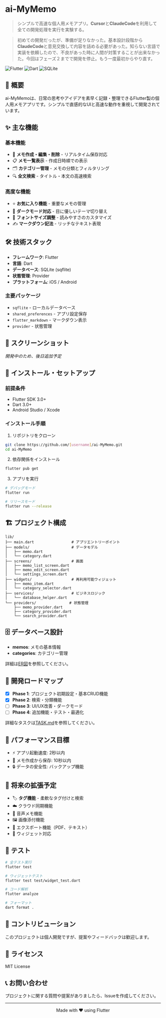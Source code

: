 # ai-MyMemo

> シンプルで高速な個人用メモアプリ。**Cursor**と**ClaudeCode**を利用して全ての開発処理を実行を実験する。

> 初めての開発だったが、準備が足りなかった。基本設計段階から**ClaudeCode**と意見交換して内容を詰める必要があった。知らない言語で実装を依頼したので、不良があった時に人間が対策することが出来なかった。今回はフェーズ２までで開発を停止。もう一度最初からやり直す。


![Flutter](https://img.shields.io/badge/Flutter-02569B?style=for-the-badge&logo=flutter&logoColor=white)
![Dart](https://img.shields.io/badge/Dart-0175C2?style=for-the-badge&logo=dart&logoColor=white)
![SQLite](https://img.shields.io/badge/SQLite-07405E?style=for-the-badge&logo=sqlite&logoColor=white)

## 📝 概要

ai-MyMemoは、日常の思考やアイデアを素早く記録・整理できるFlutter製の個人用メモアプリです。シンプルで直感的なUIと高速な動作を重視して開発されています。

## ✨ 主な機能

### 基本機能
- 📄 **メモ作成・編集・削除** - リアルタイム保存対応
- 📋 **メモ一覧表示** - 作成日時順での表示
- 🗂️ **カテゴリー管理** - メモの分類とフィルタリング
- 🔍 **全文検索** - タイトル・本文の高速検索

### 高度な機能
- ⭐ **お気に入り機能** - 重要なメモの管理
- 🌙 **ダークモード対応** - 目に優しいテーマ切り替え
- 📐 **フォントサイズ調整** - 読みやすさのカスタマイズ
- ✍️ **マークダウン記法** - リッチなテキスト表現

## 🛠️ 技術スタック

- **フレームワーク**: Flutter
- **言語**: Dart
- **データベース**: SQLite (sqflite)
- **状態管理**: Provider
- **プラットフォーム**: iOS / Android

### 主要パッケージ
- `sqflite` - ローカルデータベース
- `shared_preferences` - アプリ設定保存
- `flutter_markdown` - マークダウン表示
- `provider` - 状態管理

## 📱 スクリーンショット

_開発中のため、後日追加予定_

## 🚀 インストール・セットアップ

### 前提条件
- Flutter SDK 3.0+
- Dart 3.0+
- Android Studio / Xcode

### インストール手順

1. リポジトリをクローン
```bash
git clone https://github.com/[username]/ai-MyMemo.git
cd ai-MyMemo
```

2. 依存関係をインストール
```bash
flutter pub get
```

3. アプリを実行
```bash
# デバッグモード
flutter run

# リリースモード
flutter run --release
```

## 🏗️ プロジェクト構成

```
lib/
├── main.dart                 # アプリエントリーポイント
├── models/                   # データモデル
│   ├── memo.dart
│   └── category.dart
├── screens/                  # 画面
│   ├── memo_list_screen.dart
│   ├── memo_edit_screen.dart
│   └── settings_screen.dart
├── widgets/                  # 再利用可能ウィジェット
│   ├── memo_item.dart
│   └── category_selector.dart
├── services/                 # ビジネスロジック
│   └── database_helper.dart
└── providers/               # 状態管理
    ├── memo_provider.dart
    ├── category_provider.dart
    └── search_provider.dart
```

## 🗄️ データベース設計

- **memos**: メモの基本情報
- **categories**: カテゴリー管理

詳細は[ER図](database_er_diagram.md)を参照してください。

## 🚧 開発ロードマップ

- [x] **Phase 1**: プロジェクト初期設定・基本CRUD機能
- [x] **Phase 2**: 検索・分類機能
- [ ] **Phase 3**: UI/UX改善・ダークモード
- [ ] **Phase 4**: 追加機能・テスト・最適化

詳細なタスクは[TASK.md](TASK.md)を参照してください。

## 🎯 パフォーマンス目標

- ⚡ アプリ起動速度: 2秒以内
- 📝 メモ作成から保存: 10秒以内
- 🔒 データの安全性: バックアップ機能

## 🔮 将来の拡張予定

- 🏷️ **タグ機能** - 柔軟なタグ付けと検索
- ☁️ クラウド同期機能
- 🎤 音声メモ機能
- 🖼️ 画像添付機能
- 📄 エクスポート機能（PDF、テキスト）
- 🧩 ウィジェット対応

## 🧪 テスト

```bash
# 全テスト実行
flutter test

# ウィジェットテスト
flutter test test/widget_test.dart

# コード解析
flutter analyze

# フォーマット
dart format .
```

## 🤝 コントリビューション

このプロジェクトは個人開発ですが、提案やフィードバックは歓迎します。

## 📄 ライセンス

MIT License

## 📞 お問い合わせ

プロジェクトに関する質問や提案がありましたら、Issueを作成してください。

---

<div align="center">
Made with ❤️ using Flutter
</div>